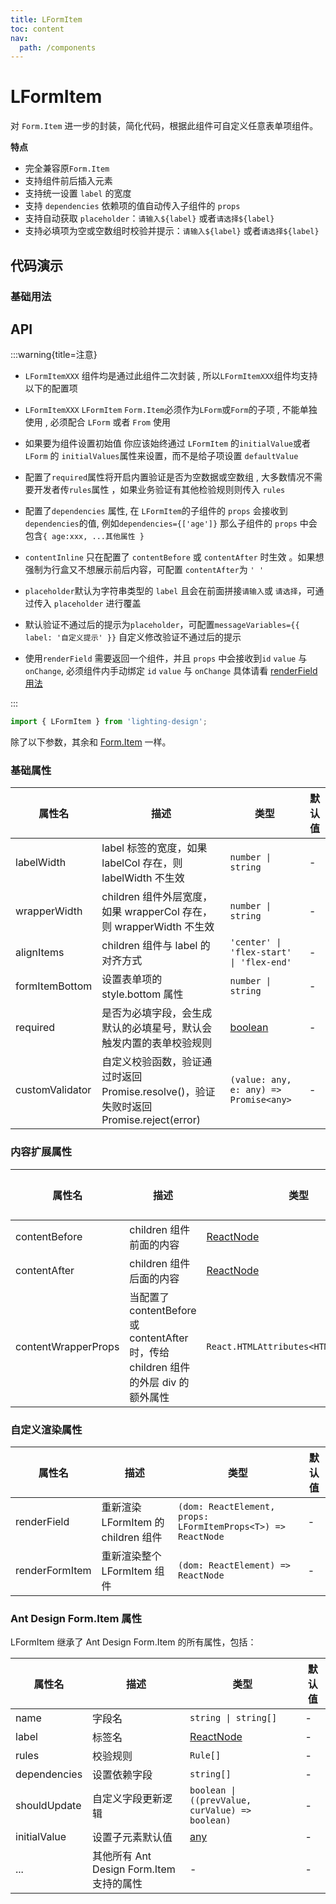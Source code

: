 ```yaml
---
title: LFormItem
toc: content
nav:
  path: /components
---
```


# LFormItem

对 `Form.Item` 进一步的封装，简化代码，根据此组件可自定义任意表单项组件。

**特点**

- 完全兼容原`Form.Item`
- 支持组件前后插入元素
- 支持统一设置 `label` 的宽度
- 支持 `dependencies` 依赖项的值自动传入子组件的 `props`
- 支持自动获取 `placeholder`：`请输入${label}` 或者`请选择${label}`
- 支持必填项为空或空数组时校验并提示：`请输入${label}` 或者`请选择${label}`

## 代码演示

### 基础用法

<code src='./demos/demo.tsx'></code>

<!--
<code src='./demos/Demo2.tsx'></code>

### 隐藏必填项的\*

<code src='./demos/Demo5.tsx'></code>

### 使用 shouldUpdate 动态渲染

<code src='./demos/Demo1.tsx'></code>

### 使用 useWatch 动态渲染

<code src='./demos/Demo3.tsx'></code>

### 使用 dependencies 依赖更新

<code src='./demos/Demo4.tsx'></code>

### 兼容 Form.Item 的其他配置

<code src='./demos/Demo6.tsx'></code> -->

## API

:::warning{title=注意}

- `LFormItemXXX` 组件均是通过此组件二次封装 , 所以`LFormItemXXX`组件均支持以下的配置项

- `LFormItemXXX` `LFormItem` `Form.Item`必须作为`LForm`或`Form`的子项 , 不能单独使用 , 必须配合 `LForm` 或者 `From` 使用

- 如果要为组件设置初始值 你应该始终通过 `LFormItem` 的`initialValue`或者 `LForm` 的 `initialValues`属性来设置，而不是给子项设置 `defaultValue`

- 配置了`required`属性将开启内置验证是否为空数据或空数组 , 大多数情况不需要开发者传`rules`属性 ，如果业务验证有其他检验规则则传入 `rules`

- 配置了`dependencies` 属性, 在 `LFormItem`的子组件的 `props` 会接收到`dependencies`的值, 例如`dependencies={['age']}` 那么子组件的 `props` 中会包含`{ age:xxx, ...其他属性 }`

- `contentInline` 只在配置了 `contentBefore` 或 `contentAfter` 时生效 。如果想强制为行盒又不想展示前后内容，可配置 `contentAfter`为 `' '`

- `placeholder`默认为字符串类型的 `label` 且会在前面拼接`请输入`或 `请选择`，可通过传入 `placeholder` 进行覆盖

- 默认验证不通过后的提示为`placeholder`，可配置`messageVariables={{ label: '自定义提示' }}` 自定义修改验证不通过后的提示

- 使用`renderField` 需要返回一个组件，并且 `props` 中会接收到`id` `value` 与 `onChange`, 必须组件内手动绑定 `id` `value` 与 `onChange` 具体请看 [renderField 用法](/components/form-item#renderfield-用法)

:::

```ts
import { LFormItem } from 'lighting-design';
```

除了以下参数，其余和 [Form.Item](https://ant.design/components/form-cn#formitem) 一样。

### 基础属性

| 属性名          | 描述                                                                                   | 类型                                                                                                                                                            | 默认值 |
| --------------- | -------------------------------------------------------------------------------------- | --------------------------------------------------------------------------------------------------------------------------------------------------------------- | ------ |
| labelWidth      | label 标签的宽度，如果 labelCol 存在，则 labelWidth 不生效                             | `number \| string`                                                                                                                                              | -      |
| wrapperWidth    | children 组件外层宽度，如果 wrapperCol 存在，则 wrapperWidth 不生效                    | `number \| string`                                                                                                                                              | -      |
| alignItems      | children 组件与 label 的对齐方式                                                       | `'center' \| 'flex-start' \| 'flex-end'`                                                                                                                        | -      |
| formItemBottom  | 设置表单项的 style.bottom 属性                                                         | `number \| string`                                                                                                                                              | -      |
| required        | 是否为必填字段，会生成默认的必填星号，默认会触发内置的表单校验规则                     | [boolean](file:///Users/lilanqing/Desktop/web/kaiyuan/lighting-design/node_modules/.pnpm/better-mock@0.3.7/node_modules/better-mock/typings/index.d.ts#L49-L49) | -      |
| customValidator | 自定义校验函数，验证通过时返回 Promise.resolve()，验证失败时返回 Promise.reject(error) | `(value: any, e: any) => Promise<any>`                                                                                                                          | -      |

### 内容扩展属性

| 属性名              | 描述                                                                               | 类型                                                                                                                                                            | 默认值 |
| ------------------- | ---------------------------------------------------------------------------------- | --------------------------------------------------------------------------------------------------------------------------------------------------------------- | ------ |
| contentBefore       | children 组件前面的内容                                                            | [ReactNode](file:///Users/lilanqing/Desktop/web/kaiyuan/lighting-design/node_modules/.pnpm/@types+react@18.3.20/node_modules/@types/react/index.d.ts#L484-L495) | -      |
| contentAfter        | children 组件后面的内容                                                            | [ReactNode](file:///Users/lilanqing/Desktop/web/kaiyuan/lighting-design/node_modules/.pnpm/@types+react@18.3.20/node_modules/@types/react/index.d.ts#L484-L495) | -      |
| contentWrapperProps | 当配置了 contentBefore 或 contentAfter 时，传给 children 组件的外层 div 的额外属性 | `React.HTMLAttributes<HTMLDivElement>`                                                                                                                          | -      |

### 自定义渲染属性

| 属性名         | 描述                                | 类型                                                         | 默认值 |
| -------------- | ----------------------------------- | ------------------------------------------------------------ | ------ |
| renderField    | 重新渲染 LFormItem 的 children 组件 | `(dom: ReactElement, props: LFormItemProps<T>) => ReactNode` | -      |
| renderFormItem | 重新渲染整个 LFormItem 组件         | `(dom: ReactElement) => ReactNode`                           | -      |

### Ant Design Form.Item 属性

LFormItem 继承了 Ant Design Form.Item 的所有属性，包括：

| 属性名       | 描述                                     | 类型                                                                                                                                                            | 默认值 |
| ------------ | ---------------------------------------- | --------------------------------------------------------------------------------------------------------------------------------------------------------------- | ------ |
| name         | 字段名                                   | `string \| string[]`                                                                                                                                            | -      |
| label        | 标签名                                   | [ReactNode](file:///Users/lilanqing/Desktop/web/kaiyuan/lighting-design/node_modules/.pnpm/@types+react@18.3.20/node_modules/@types/react/index.d.ts#L484-L495) | -      |
| rules        | 校验规则                                 | `Rule[]`                                                                                                                                                        | -      |
| dependencies | 设置依赖字段                             | `string[]`                                                                                                                                                      | -      |
| shouldUpdate | 自定义字段更新逻辑                       | `boolean \| ((prevValue, curValue) => boolean)`                                                                                                                 | -      |
| initialValue | 设置子元素默认值                         | [any](file:///Users/lilanqing/Desktop/web/kaiyuan/lighting-design/node_modules/.pnpm/@types+react@18.3.20/node_modules/@types/react/index.d.ts#L4185-L4185)     | -      |
| ...          | 其他所有 Ant Design Form.Item 支持的属性 | -                                                                                                                                                               | -      |
